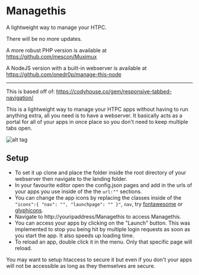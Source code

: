 # Managethis
A lightweight way to manage your HTPC.

There will be no more updates.

A more robust PHP version is available at https://github.com/mescon/Muximux

A NodeJS version with a built-in webserver is available at https://github.com/onedr0p/manage-this-node

-----------------

This is based off of: https://codyhouse.co/gem/responsive-tabbed-navigation/

This is a lightweight way to manage your HTPC apps without having to run anything extra, all you need is to have a webserver. It basically acts as a portal for all of your apps in once place so you don't need to keep multiple tabs open.

![alt tag](http://i.imgur.com/04Y0tDD.jpg)

## Setup

- To set it up clone and place the folder inside the root directory of your webserver then navigate to the landing folder. 
- In your favourite editor open the config.json pages and add in the urls of your apps you use inside of the the `url:""` sections.
- You can change the app icons by replacing the classes inside of the `"icons":{ "nav": "", "launchpage": "" }"`, `nav`, try [fontawesome](https://fortawesome.github.io/Font-Awesome/icons/) or [glyphicons](https://getbootstrap.com/components/#glyphicons).
- Navigate to http://youripaddress/Managethis to access Managethis.
- You can access your apps by clicking on the "Launch" button. This was implemented to stop you being hit by multiple login requests as soon as you start the app. It also speeds up loading time.
- To reload an app, double click it in the menu. Only that specific page will reload.

You may want to setup htaccess to secure it but even if you don't your apps will not be accessible as long as they themselves are secure.
